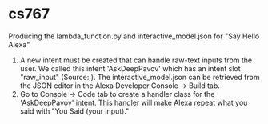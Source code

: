 # cs767
Producing the lambda_function.py and interactive_model.json for "Say Hello Alexa"

1. A new intent must be created that can handle raw-text inputs from the user. We called this intent 'AskDeepPavov' which has an intent slot "raw_input" (Source: ). The interactive_model.json can be retrieved from the JSON editor in the Alexa Developer Console -> Build tab.
2. Go to Console -> Code tab to create a handler class for the 'AskDeepPavov' intent. This handler will make Alexa repeat what you said with "You Said (your input)."
